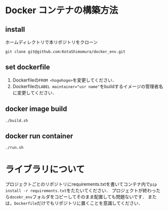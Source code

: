 # Docker コンテナの構築方法

## install
ホームディレクトリで本リポジトリをクローン
```
git clone git@github.com:KotaShimomura/docker_env.git
```

## set dockerfile
1. Dockerfileの`FROM <hogehoge>`を変更してください．
2. Dockerfileの`LABEL maintainer="usr name"`をbuildするイメージの管理者名に変更してください．


## docker image build
```
./build.sh
```

## docker  run container
```
./run.sh
```

# ライブラリについて
プロジェクトごとのリポジトリにrequirements.txtを書いてコンテナ内で`pip install -r requirements.txt`をたたいてください．
プロジェクトが終わったら`docekr_env`フォルダをコピーしてそのまま配置しても問題ないです．
または，`Dockerfile`だけでもリポジトリに置くことを意識してください．

